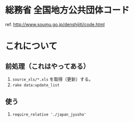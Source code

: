 # 総務省 全国地方公共団体コード
ref. http://www.soumu.go.jp/denshijiti/code.html

# これについて

## 前処理（これはやってある）
1. `source_xls/*.xls` を取得（更新）する。
2. `rake data:update_list`

## 使う
1. `require_relative './japan_jyusho'`
